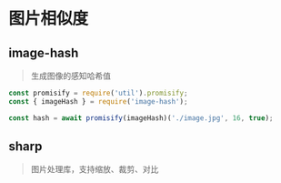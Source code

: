 # 图片相似度

## image-hash

> 生成图像的感知哈希值

```js
const promisify = require('util').promisify;
const { imageHash } = require('image-hash');

const hash = await promisify(imageHash)('./image.jpg', 16, true);
```

## sharp

> 图片处理库，支持缩放、裁剪、对比

```js

```

